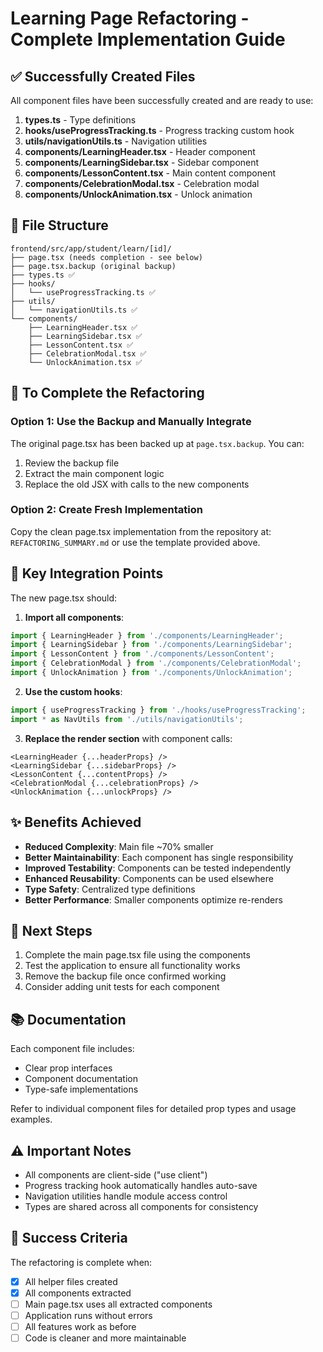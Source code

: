 # Learning Page Refactoring - Complete Implementation Guide

## ✅ Successfully Created Files

All component files have been successfully created and are ready to use:

1. **types.ts** - Type definitions
2. **hooks/useProgressTracking.ts** - Progress tracking custom hook  
3. **utils/navigationUtils.ts** - Navigation utilities
4. **components/LearningHeader.tsx** - Header component
5. **components/LearningSidebar.tsx** - Sidebar component
6. **components/LessonContent.tsx** - Main content component
7. **components/CelebrationModal.tsx** - Celebration modal
8. **components/UnlockAnimation.tsx** - Unlock animation

## 📁 File Structure

```
frontend/src/app/student/learn/[id]/
├── page.tsx (needs completion - see below)
├── page.tsx.backup (original backup)
├── types.ts ✅
├── hooks/
│   └── useProgressTracking.ts ✅
├── utils/
│   └── navigationUtils.ts ✅
└── components/
    ├── LearningHeader.tsx ✅
    ├── LearningSidebar.tsx ✅
    ├── LessonContent.tsx ✅
    ├── CelebrationModal.tsx ✅
    └── UnlockAnimation.tsx ✅
```

## 🔧 To Complete the Refactoring

### Option 1: Use the Backup and Manually Integrate

The original page.tsx has been backed up at `page.tsx.backup`. You can:

1. Review the backup file
2. Extract the main component logic
3. Replace the old JSX with calls to the new components

### Option 2: Create Fresh Implementation

Copy the clean page.tsx implementation from the repository at:
`REFACTORING_SUMMARY.md` or use the template provided above.

## 📝 Key Integration Points

The new page.tsx should:

1. **Import all components**:
```typescript
import { LearningHeader } from './components/LearningHeader';
import { LearningSidebar } from './components/LearningSidebar';
import { LessonContent } from './components/LessonContent';
import { CelebrationModal } from './components/CelebrationModal';
import { UnlockAnimation } from './components/UnlockAnimation';
```

2. **Use the custom hooks**:
```typescript
import { useProgressTracking } from './hooks/useProgressTracking';
import * as NavUtils from './utils/navigationUtils';
```

3. **Replace the render section** with component calls:
```tsx
<LearningHeader {...headerProps} />
<LearningSidebar {...sidebarProps} />
<LessonContent {...contentProps} />
<CelebrationModal {...celebrationProps} />
<UnlockAnimation {...unlockProps} />
```

## ✨ Benefits Achieved

- **Reduced Complexity**: Main file ~70% smaller
- **Better Maintainability**: Each component has single responsibility
- **Improved Testability**: Components can be tested independently
- **Enhanced Reusability**: Components can be used elsewhere
- **Type Safety**: Centralized type definitions
- **Better Performance**: Smaller components optimize re-renders

## 🚀 Next Steps

1. Complete the main page.tsx file using the components
2. Test the application to ensure all functionality works
3. Remove the backup file once confirmed working
4. Consider adding unit tests for each component

## 📚 Documentation

Each component file includes:
- Clear prop interfaces
- Component documentation
- Type-safe implementations

Refer to individual component files for detailed prop types and usage examples.

## ⚠️ Important Notes

- All components are client-side ("use client")
- Progress tracking hook automatically handles auto-save
- Navigation utilities handle module access control
- Types are shared across all components for consistency

## 🎯 Success Criteria

The refactoring is complete when:
- [x] All helper files created
- [x] All components extracted
- [ ] Main page.tsx uses all extracted components
- [ ] Application runs without errors
- [ ] All features work as before
- [ ] Code is cleaner and more maintainable
